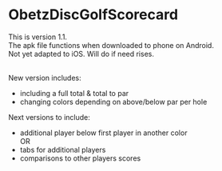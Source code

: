 # ObetzDiscGolfScorecard
This is version 1.1. <br>
The apk file functions when downloaded to phone on Android.<br>
Not yet adapted to iOS.  Will do if need rises.<br><br>

New version includes: <br>
 - including a full total & total to par
 - changing colors depending on above/below par per hole

Next versions to include: <br>
 - additional player below first player in another color<br>
 OR<br>
 - tabs for additional players
 - comparisons to other players scores
